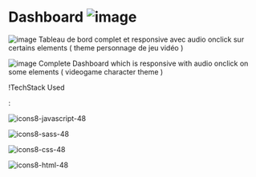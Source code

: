 # Dashboard ![image](https://github.com/Ukarn08/League-Characters-Wiki/assets/108266433/cec8c645-f269-4996-852a-b0e9c4635b73)










![image](https://github.com/Ukarn08/League-Characters-Wiki/assets/108266433/13f3792a-00e1-4b20-95ed-8aa6d2b56d62)
 Tableau de bord complet et responsive avec audio onclick sur certains elements ( theme personnage de jeu vidéo ) 


![image](https://github.com/Ukarn08/League-Characters-Wiki/assets/108266433/f148ea02-ac71-426c-a5fb-3ff30c854428)
 Complete Dashboard  which is responsive with audio onclick on some elements ( videogame character theme ) 


!TechStack Used 

: 






![icons8-javascript-48](https://github.com/Ukarn08/Dashboard-game-theme/assets/108266433/cb4030aa-ef4f-46e2-ab15-80f2adec7511)

![icons8-sass-48](https://github.com/Ukarn08/Dashboard-game-theme/assets/108266433/d26ab793-0b67-4388-a867-6c2e129c42ec)

![icons8-css-48](https://github.com/Ukarn08/Dashboard-game-theme/assets/108266433/b52549a6-0722-4c9b-98e6-05cf73b59716)

![icons8-html-48](https://github.com/Ukarn08/Dashboard-game-theme/assets/108266433/0e26f9e1-e53c-494a-a4b3-d0c187c6626c)

